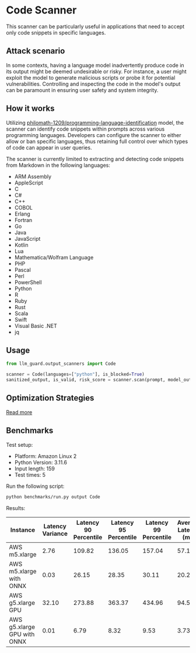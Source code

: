# Code Scanner

This scanner can be particularly useful in applications that need to accept only code snippets in specific languages.

## Attack scenario

In some contexts, having a language model inadvertently produce code in its output might be deemed undesirable or risky.
For instance, a user might exploit the model to generate malicious scripts or probe it for potential vulnerabilities.
Controlling and inspecting the code in the model's output can be paramount in ensuring user safety and system integrity.

## How it works

Utilizing [philomath-1209/programming-language-identification](https://huggingface.co/philomath-1209/programming-language-identification)
model, the scanner can identify code snippets within prompts across various programming languages.
Developers can configure the scanner to either allow or ban specific languages, thus retaining full control over which
types of code can appear in user queries.

The scanner is currently limited to extracting and detecting code snippets from Markdown in the following languages:

- ARM Assembly
- AppleScript
- C
- C#
- C++
- COBOL
- Erlang
- Fortran
- Go
- Java
- JavaScript
- Kotlin
- Lua
- Mathematica/Wolfram Language
- PHP
- Pascal
- Perl
- PowerShell
- Python
- R
- Ruby
- Rust
- Scala
- Swift
- Visual Basic .NET
- jq

## Usage

```python
from llm_guard.output_scanners import Code

scanner = Code(languages=["python"], is_blocked=True)
sanitized_output, is_valid, risk_score = scanner.scan(prompt, model_output)
```

## Optimization Strategies

[Read more](../usage/optimization.md)

## Benchmarks

Test setup:

- Platform: Amazon Linux 2
- Python Version: 3.11.6
- Input length: 159
- Test times: 5

Run the following script:

```sh
python benchmarks/run.py output Code
```

Results:

| Instance                    | Latency Variance | Latency 90 Percentile | Latency 95 Percentile | Latency 99 Percentile | Average Latency (ms) | QPS      |
|-----------------------------|------------------|-----------------------|-----------------------|-----------------------|----------------------|----------|
| AWS m5.xlarge               | 2.76             | 109.82                | 136.05                | 157.04                | 57.16                | 2781.88  |
| AWS m5.xlarge with ONNX     | 0.03             | 26.15                 | 28.35                 | 30.11                 | 20.22                | 7864.68  |
| AWS g5.xlarge GPU           | 32.10            | 273.88                | 363.37                | 434.96                | 94.52                | 1682.22  |
| AWS g5.xlarge GPU with ONNX | 0.01             | 6.79                  | 8.32                  | 9.53                  | 3.73                 | 42667.01 |
